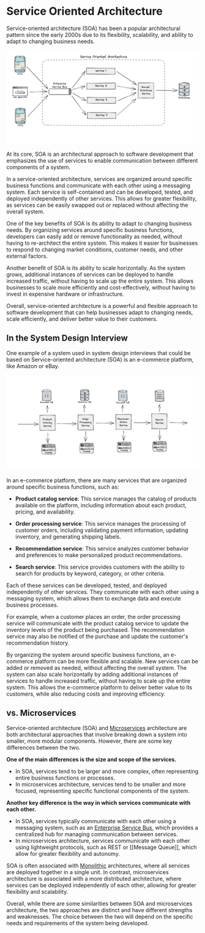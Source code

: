 # Service Oriented Architecture

Service-oriented architecture (SOA) has been a popular architectural pattern since the early 2000s due to its flexibility, scalability, and ability to adapt to changing business needs. 

![Service-oriented architecture](../_assets/images/architecture-patterns/service-oriented-architecture.png "Service-oriented architecture")

At its core, SOA is an architectural approach to software development that emphasizes the use of services to enable communication between different components of a system.

In a service-oriented architecture, services are organized around specific business functions and communicate with each other using a messaging system. Each service is self-contained and can be developed, tested, and deployed independently of other services. This allows for greater flexibility, as services can be easily swapped out or replaced without affecting the overall system.

One of the key benefits of SOA is its ability to adapt to changing business needs. By organizing services around specific business functions, developers can easily add or remove functionality as needed, without having to re-architect the entire system. This makes it easier for businesses to respond to changing market conditions, customer needs, and other external factors.

Another benefit of SOA is its ability to scale horizontally. As the system grows, additional instances of services can be deployed to handle increased traffic, without having to scale up the entire system. This allows businesses to scale more efficiently and cost-effectively, without having to invest in expensive hardware or infrastructure.

Overall, service-oriented architecture is a powerful and flexible approach to software development that can help businesses adapt to changing needs, scale efficiently, and deliver better value to their customers.

## In the System Design Interview  

One example of a system used in system design interviews that could be based on Service-oriented architecture (SOA) is an e-commerce platform, like Amazon or eBay.

![Service-oriented architecture during interview](../_assets/images/architecture-patterns/service-oriented-architecture-during-interview.png "Service-oriented architecture during interview")


In an e-commerce platform, there are many services that are organized around specific business functions, such as:

- **Product catalog service**: This service manages the catalog of products available on the platform, including information about each product, pricing, and availability.
    
- **Order processing service**: This service manages the processing of customer orders, including validating payment information, updating inventory, and generating shipping labels.
    
- **Recommendation service**: This service analyzes customer behavior and preferences to make personalized product recommendations.
    
- **Search service**: This service provides customers with the ability to search for products by keyword, category, or other criteria.
    
Each of these services can be developed, tested, and deployed independently of other services. They communicate with each other using a messaging system, which allows them to exchange data and execute business processes.

For example, when a customer places an order, the order processing service will communicate with the product catalog service to update the inventory levels of the product being purchased. The recommendation service may also be notified of the purchase and update the customer's recommendation history.

By organizing the system around specific business functions, an e-commerce platform can be more flexible and scalable. New services can be added or removed as needed, without affecting the overall system. The system can also scale horizontally by adding additional instances of services to handle increased traffic, without having to scale up the entire system. This allows the e-commerce platform to deliver better value to its customers, while also reducing costs and improving efficiency.

## vs. Microservices 

Service-oriented architecture (SOA) and [Microservices](/architecture-patterns/microservices-architecture) architecture are both architectural approaches that involve breaking down a system into smaller, more modular components. However, there are some key differences between the two.

**One of the main differences is the size and scope of the services.** 

- In SOA, services tend to be larger and more complex, often representing entire business functions or processes. 
- In microservices architecture, services tend to be smaller and more focused, representing specific functional components of the system.

**Another key difference is the way in which services communicate with each other.** 

- In SOA, services typically communicate with each other using a messaging system, such as an [Enterprise Service Bus](/system-components/enterprise-service-bus.md), which provides a centralized hub for managing communication between services. 
- In microservices architecture, services communicate with each other using lightweight protocols, such as REST or [[Message Queue]], which allow for greater flexibility and autonomy.

SOA is often associated with [Monolithic](/architecture-patterns/monolithic-architecture.md) architectures, where all services are deployed together in a single unit. In contrast, microservices architecture is associated with a more distributed architecture, where services can be deployed independently of each other, allowing for greater flexibility and scalability.

Overall, while there are some similarities between SOA and microservices architecture, the two approaches are distinct and have different strengths and weaknesses. The choice between the two will depend on the specific needs and requirements of the system being developed.
